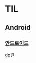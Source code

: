 # TIL
## Android
### [안드로이드](https://github.com/leehyeonbin/TIL/tree/main/Android)
[dp란](https://github.com/leehyeonbin/TIL/blob/main/Android/dp(dpi)%EB%9E%80.md)
